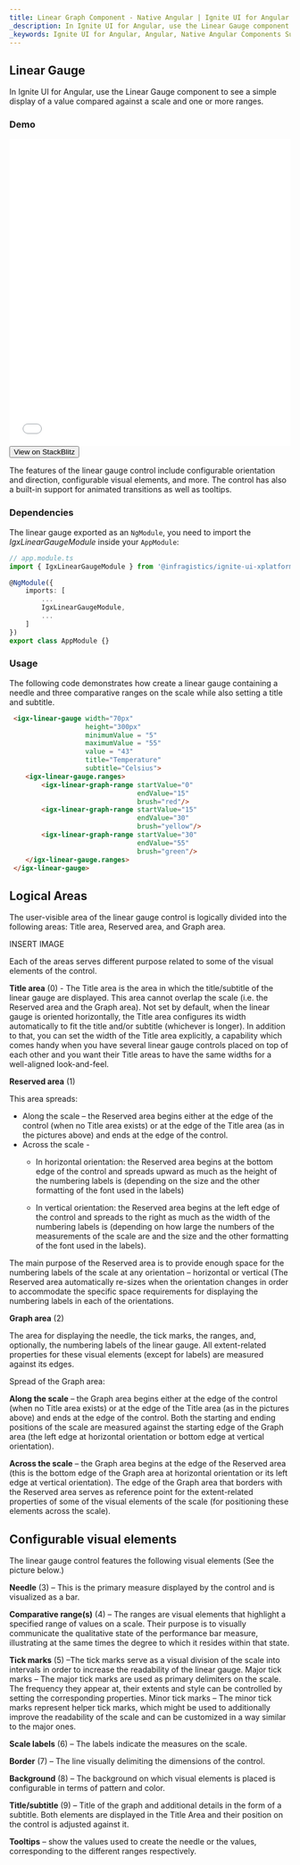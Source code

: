 ```yaml
---
title: Linear Graph Component - Native Angular | Ignite UI for Angular 
_description: In Ignite UI for Angular, use the Linear Gauge component to see a simple display of a value compared against a scale and one or more ranges.  
_keywords: Ignite UI for Angular, Angular, Native Angular Components Suite, Native Angular Controls, Native Angular Components, Native Angular Components Library, Angular Grid, Angular Data Grid, Angular Grid Control, Angular Grid Component, Angular linear graph Component, Angular linear graph 
---
```

## Linear Gauge

In Ignite UI for Angular, use the Linear Gauge component to see a simple display of a value compared against a scale and one or more ranges.

### Demo

<div class="sample-container" style="height: 550px">
    <iframe id="linear-gauge-sample-iframe" src='{environment:demosBaseUrl}/linear-gauge-sample' width="100%" height="100%" seamless frameBorder="0" onload="onSampleIframeContentLoaded(this);"></iframe>
</div>
<div>
    <button data-localize="stackblitz" class="stackblitz-btn"   data-iframe-id="linear-gauge-sample-iframe" data-demos-base-url="{environment:demosBaseUrl}">View on StackBlitz
    </button>
</div>

<div class="divider--half"></div>

The features of the linear gauge control include configurable orientation and direction, configurable visual elements, and more. The control has also a built-in support for animated transitions as well as tooltips.

### Dependencies
The linear gauge exported as an `NgModule`, you need to import the _IgxLinearGaugeModule_ inside your `AppModule`:

```typescript
// app.module.ts
import { IgxLinearGaugeModule } from '@infragistics/ignite-ui-xplatform-for-angular/Debug/ES5/ig-lineargauge-module';

@NgModule({
    imports: [
        ...
        IgxLinearGaugeModule,
        ...
    ]
})
export class AppModule {}
```

<div class="divider--half"></div>

### Usage

The following code demonstrates how create a linear gauge containing a needle and three comparative ranges on the scale while also setting a title and subtitle.

```html
 <igx-linear-gauge width="70px"
                   height="300px"
                   minimumValue = "5"
                   maximumValue = "55"
                   value = "43"
                   title="Temperature"
                   subtitle="Celsius">
    <igx-linear-gauge.ranges>
        <igx-linear-graph-range startValue="0"
                                endValue="15"
                                brush="red"/>
        <igx-linear-graph-range startValue="15"
                                endValue="30"
                                brush="yellow"/>
        <igx-linear-graph-range startValue="30"
                                endValue="55"
                                brush="green"/>
    </igx-linear-gauge.ranges>         
 </igx-linear-gauge>
```

<div class="divider--half"></div>

## Logical Areas

The user-visible area of the linear gauge control is logically divided into the following areas: Title area, Reserved area, and Graph area.

INSERT IMAGE
 
Each of the areas serves different purpose related to some of the visual elements of the control.

**Title area** (0) - The Title area is the area in which the title/subtitle of the linear gauge are displayed. This area cannot overlap the scale (i.e. the Reserved area and the Graph area).
Not set by default, when the linear gauge is oriented horizontally, the Title area configures its width automatically to fit the title and/or subtitle (whichever is longer). In addition to that, you can set the width of the Title area explicitly, a capability which comes handy when you have several linear gauge controls placed on top of each other and you want their Title areas to have the same widths for a well-aligned look-and-feel.

**Reserved area** (1)

This area spreads:
 
* Along the scale – the Reserved area begins either at the edge of the control (when no Title area exists) or at the edge of the Title area (as in the pictures above) and ends at the edge of the control.
* Across the scale -
    * In horizontal orientation: the Reserved area begins at the bottom edge of the control and spreads upward as much as the height of the numbering labels is (depending on the size and the other formatting of the font used in the labels)

    * In vertical orientation: the Reserved area begins at the left edge of the control and spreads to the right as much as the width of the numbering labels is (depending on how large the numbers of the measurements of the scale are and the size and the other formatting of the font used in the labels).

The main purpose of the Reserved area is to provide enough space for the numbering labels of the scale at any orientation – horizontal or vertical (The Reserved area automatically re-sizes when the orientation changes in order to accommodate the specific space requirements for displaying the numbering labels in each of the orientations.

**Graph area** (2)  

The area for displaying the needle, the tick marks, the ranges, and, optionally, the numbering labels of the linear gauge. All extent-related properties for these visual elements (except for labels) are measured against its edges. 

Spread of the Graph area:

**Along the scale** – the Graph area begins either at the edge of the control (when no Title area exists) or at the edge of the Title area (as in the pictures above) and ends at the edge of the control. Both the starting and ending positions of the scale are measured against the starting edge of the Graph area (the left edge at horizontal orientation or bottom edge at vertical orientation).

**Across the scale** – the Graph area begins at the edge of the Reserved area (this is the bottom edge of the Graph area at horizontal orientation or its left edge at vertical orientation). The edge of the Graph area that borders with the Reserved area serves as reference point for the extent-related properties of some of the visual elements of the scale (for positioning these elements across the scale).

## Configurable visual elements
The linear gauge control features the following visual elements (See the picture below.)
 
**Needle** (3) – This is the primary measure displayed by the control and is visualized as a bar.

**Comparative range(s)** (4) – The ranges are visual elements that highlight a specified range of values on a scale. Their purpose is to visually communicate the qualitative state of the performance bar measure, illustrating at the same times the degree to which it resides within that state.

**Tick marks** (5) –The tick marks serve as a visual division of the scale into intervals in order to increase the readability of the linear gauge.
Major tick marks – The major tick marks are used as primary delimiters on the scale. The frequency they appear at, their extents and style can be controlled by setting the corresponding properties.
Minor tick marks – The minor tick marks represent helper tick marks, which might be used to additionally improve the readability of the scale and can be customized in a way similar to the major ones.

**Scale labels** (6) – The labels indicate the measures on the scale.

**Border** (7) – The line visually delimiting the dimensions of the control.

**Background** (8) – The background on which visual elements is placed is configurable in terms of pattern and color.

**Title/subtitle** (9) – Title of the graph and additional details in the form of a subtitle. Both elements are displayed in the Title Area and their position on the control is adjusted against it.
 
**Tooltips** – show the values used to create the needle or the values, corresponding to the different ranges respectively.


